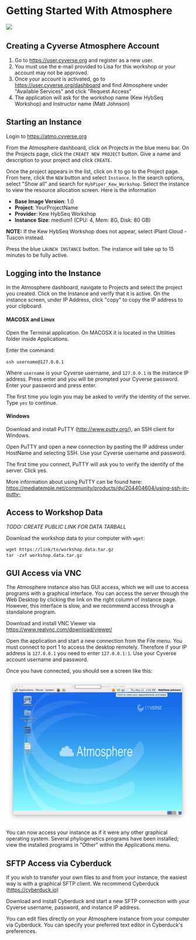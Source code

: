 # Getting Started With Atmosphere 

![](http://www.cyverse.org/sites/default/files/PoweredbyCyverse_LogoSquare_0_0.png)

## Creating a Cyverse Atmosphere Account

1. Go to https://user.cyverse.org and register as a new user.
2. You must use the e-mail provided to Lisa for this workshop or your account may not be approved.
3. Once your account is activated, go to https://user.cyverse.org/dashboard and find Atmosphere under "Available Services" and click "Request Access"
4. The application will ask for the workshop name (Kew HybSeq Workshop) and Instructor name (Matt Johnson)

## Starting an Instance

Login to https://atmo.cyverse.org

From the Atmosphere dashboard, click on Projects in the blue menu bar. On the Projects page, click the `CREAET NEW PROJECT` button. Give a name and description to your project and click `CREATE`.

Once the project appears in the list, click on it to go to the Project page. From here, click the `NEW` button and select `Instance`. In the search options, select "Show all" and search for `HybPiper_Kew_Workshop`. Select the instance to view the resource allocation screen. Here is the information 

* **Base Image Version**: 1.0
* **Project**: YourProjectName
* **Provider**: Kew HybSeq Workshop 
* **Instance Size**: medium1 (CPU: 4, Mem: 8G, Disk: 80 GB)

**NOTE:** If the Kew HybSeq Workshop does not appear, select iPlant Cloud - Tuscon instead. 

Press the blue `LAUNCH INSTANCE` button. The instance will take up to 15 minutes to be fully active.


## Logging into the Instance

In the Atmosphere dashboard, navigate to Projects and select the project you created. Click on the Instance and verify that it is active. On the instance screen, under IP Address, click "copy" to copy the IP address to your clipboard.

#### MACOSX and Linux

Open the Terminal application. On MACOSX it is located in the Utilities folder inside Applications.

Enter the command:

`ssh username@127.0.0.1`

Where `username` is your Cyverse username, and `127.0.0.1` is the instance IP address. Press enter and you will be prompted your Cyverse password. Enter your password and press enter.

The first time you login you may be asked to verify the identity of the server. Type `yes` to continue.


#### Windows

Download and install PuTTY (http://www.putty.org/), an SSH client for Windows. 

Open PuTTY and open a new connection by pasting the IP address under HostName and selecting SSH. Use your Cyverse username and password.

The first time you connect, PuTTY will ask you to verify the identify of the server. Click yes.

More information about using PuTTY can be found here: https://mediatemple.net/community/products/dv/204404604/using-ssh-in-putty-


## Access to Workshop Data

*TODO: CREATE PUBLIC LINK FOR DATA TARBALL*

Download the workshop data to your computer with `wget`:

```
wget https://link/to/workshop.data.tar.gz
tar -zxf workshop.data.tar.gz
```



## GUI Access via VNC

The Atmosphere instance also has GUI access, which we will use to access programs with a graphical interface. You can access the server through the Web Desktop by clicking the link on the right column of instance page. However, this interface is slow, and we recommend access through a standalone program. 

Download and install VNC Viewer via https://www.realvnc.com/download/viewer/

Open the application and start a new connection from the File menu. You must connect to port 1 to access the desktop remotely. Therefore if your IP address is `127.0.0.1` you need to enter `127.0.0.1:1`. Use your Cyverse account username and password. 

Once you have connected, you should see a screen like this:

<img src=images/vnc_desktop.png width="500">

You can now access your instance as if it were any other graphical operating system. Several phylogenetics programs have been installed; view the installed programs in "Other" within the Applications menu.


## SFTP Access via Cyberduck

If you wish to transfer your own files to and from your instance, the easiest way is with a graphical SFTP client. We recommend Cyberduck (https://cyberduck.io)

Download and install Cyberduck and start a new SFTP connection with your Cyverse username, password, and instance IP address. 

You can edit files directly on your Atmosphere instance from your computer via Cyberduck. You can specify your preferred text editor in Cyberduck's preferences.


